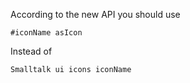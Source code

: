 According to the new API you should use

	#iconName asIcon
	
Instead of

	Smalltalk ui icons iconName